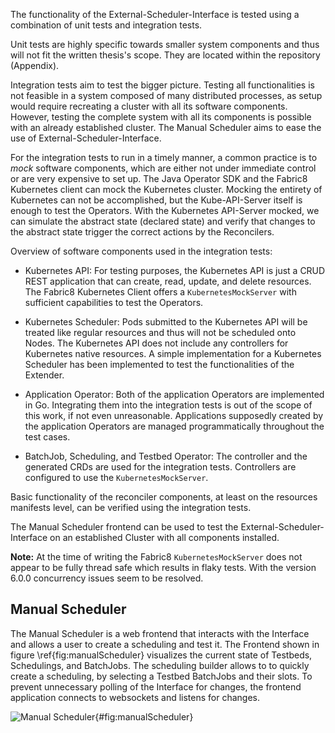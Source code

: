 The functionality of the External-Scheduler-Interface is tested using a combination of unit tests and integration tests.

Unit tests are highly specific towards smaller system components and thus will not fit the written thesis's scope. They are located within the repository (Appendix).

Integration tests aim to test the bigger picture. Testing all functionalities is not feasible in a system composed of many distributed processes, as setup would require recreating a cluster with all its software components. However, testing the complete system with all its components is possible with an already established cluster. The Manual Scheduler aims to ease the use of External-Scheduler-Interface. 

For the integration tests to run in a timely manner, a common practice is to *mock* software components, which are either not under immediate control or are very expensive to set up. The Java Operator SDK and the Fabric8 Kubernetes client can mock the Kubernetes cluster. Mocking the entirety of Kubernetes can not be accomplished, but the Kube-API-Server itself is enough to test the Operators. With the Kubernetes API-Server mocked, we can simulate the abstract state (declared state) and verify that changes to the abstract state trigger the correct actions by the Reconcilers.

Overview of software components used in the integration tests:

- Kubernetes API: For testing purposes, the Kubernetes API is just a CRUD REST application that can create, read, update, and delete resources. The Fabric8 Kubernetes Client offers a `KubernetesMockServer` with sufficient capabilities to test the Operators.

- Kubernetes Scheduler: Pods submitted to the Kubernetes API will be treated like regular resources and thus will not be scheduled onto Nodes. The Kubernetes API does not include any controllers for Kubernetes native resources. A simple implementation for a Kubernetes Scheduler has been implemented to test the functionalities of the Extender.

- Application Operator: Both of the application Operators are implemented in Go. Integrating them into the integration tests is out of the scope of this work, if not even unreasonable. Applications supposedly created by the application Operators are managed programmatically throughout the test cases.

- BatchJob, Scheduling, and Testbed Operator: The controller and the generated CRDs are used for the integration tests. Controllers are configured to use the `KubernetesMockServer`.

Basic functionality of the reconciler components, at least on the resources manifests level, can be verified using the integration tests.

The Manual Scheduler frontend can be used to test the External-Scheduler-Interface on an established Cluster with all components installed.

**Note:** At the time of writing the Fabric8 `KubernetesMockServer` does not appear to be fully thread safe which results in flaky tests. With the version 6.0.0 concurrency issues seem to be resolved.

## Manual Scheduler
The Manual Scheduler is a web frontend that interacts with the Interface and allows a user to create a scheduling and test it. The Frontend shown in figure \ref{fig:manualScheduler} visualizes the current state of Testbeds, Schedulings, and BatchJobs. The scheduling builder allows to to quickly create a scheduling, by selecting a Testbed BatchJobs and their slots. To prevent unnecessary polling of the Interface for changes, the frontend application connects to websockets and listens for changes.

![Manual Scheduler](graphics/manual-scheduler.png){#fig:manualScheduler}